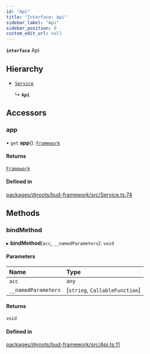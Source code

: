 ```yaml
---
id: "Api"
title: "Interface: Api"
sidebar_label: "Api"
sidebar_position: 0
custom_edit_url: null
---
```


**`interface`** Api

## Hierarchy

- [`Service`](../classes/Service.md)

  ↳ **`Api`**

## Accessors

### app

• `get` **app**(): [`Framework`](../classes/Framework.md)

#### Returns

[`Framework`](../classes/Framework.md)

#### Defined in

[packages/@roots/bud-framework/src/Service.ts:74](https://github.com/roots/bud/blob/f85a5e1be/packages/@roots/bud-framework/src/Service.ts#L74)

## Methods

### bindMethod

▸ **bindMethod**(`acc`, `__namedParameters`): `void`

#### Parameters

| Name | Type |
| :------ | :------ |
| `acc` | `any` |
| `__namedParameters` | [`string`, `CallableFunction`] |

#### Returns

`void`

#### Defined in

[packages/@roots/bud-framework/src/Api.ts:11](https://github.com/roots/bud/blob/f85a5e1be/packages/@roots/bud-framework/src/Api.ts#L11)
